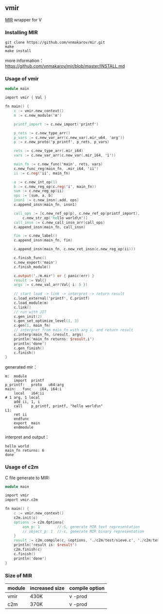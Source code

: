 ## vmir
[MIR](https://github.com/vnmakarov/mir) wrapper for V

### Installing MIR

```shell
git clone https://github.com/vnmakarov/mir.git
make
make install
```

more information：https://github.com/vnmakarov/mir/blob/master/INSTALL.md

### Usage of vmir

```v
module main

import vmir { Val }

fn main() {
	c := vmir.new_context()
	m := c.new_module('m')

	printf_import := c.new_import('printf')

	p_rets := c.new_type_arr()
	p_vars := c.new_var_arr(c.new_var(.mir_u64, 'arg'))
	p := c.new_proto('p_printf', p_rets, p_vars)

	rets := c.new_type_arr(.mir_i64)
	vars := c.new_var_arr(c.new_var(.mir_i64, 'i'))

	main_fn := c.new_func('main', rets, vars)
	c.new_func_reg(main_fn, .mir_i64, 'ii')
	ii := c.reg('ii', main_fn)

	a := c.new_int_op(1)
	b := c.new_reg_op(c.reg('i', main_fn))
	sum := c.new_reg_op(ii)
	ops := [sum, a, b]
	insn1 := c.new_insn(.add, ops)
	c.append_insn(main_fn, insn1)

	call_ops := [c.new_ref_op(p), c.new_ref_op(printf_import),
		c.new_str_op('hello world\n')]
	call_insn := c.new_call_insn_arr(call_ops)
	c.append_insn(main_fn, call_insn)

	fin := c.new_label()
	c.append_insn(main_fn, fin)

	c.append_insn(main_fn, c.new_ret_insn(c.new_reg_op(ii)))

	c.finish_func()
	c.new_export('main')
	c.finish_module()

	c.output('./m.mir') or { panic(err) }
	result := Val{}
	args := c.new_val_arr(Val{ i: 5 })
  
	// start load -> link -> interpret -> return result
	c.load_external('printf', C.printf)
	c.load_module(m)
	c.link()
	// run with JIT
	c.gen_init(2)
	c.gen_set_optimize_level(1, 3)
	c.gen(1, main_fn)
	// interpret from main_fn with arg i, and return result
	c.interp(main_fn, &result, args)
	println('main_fn returns: $result.i')
	println('done')
	c.gen_finish()
	c.finish()
}
```

generated mir：

```assembly
m:	module
	import	printf
p_printf:	proto	u64:arg
main:	func	i64, i64:i
	local	i64:ii
# 1 arg, 1 local
	add	ii, 1, i
	call	p_printf, printf, "hello world\n"
L1:
	ret	ii
	endfunc
	export	main
	endmodule

```

interpret and output：

```shell
hello world
main_fn returns: 6
done
```

### Usage of c2m

C file generate to MIR:

```v
module main

import vmir
import vmir.c2m

fn main() {
	c := vmir.new_context()
	c2m.init(c)
	options := c2m.Options{
		asm_p: 1 		//-S, generate MIR text representation
		// object_p: 1  //-c, generate MIR binary representation
	}
	result := c2m.compile(c, &options, './c2m/test/sieve.c', './c2m/test/sieve.mir')
	println('result is: $result')
	c2m.finish(c)
	c.finish()
	println('done')
}

```

### Size of MIR

| module | increased size | compile option |
| ------ | -------------- | -------------- |
| vmir   | 430K           | v -prod        |
| c2m    | 370K           | v -prod        |
